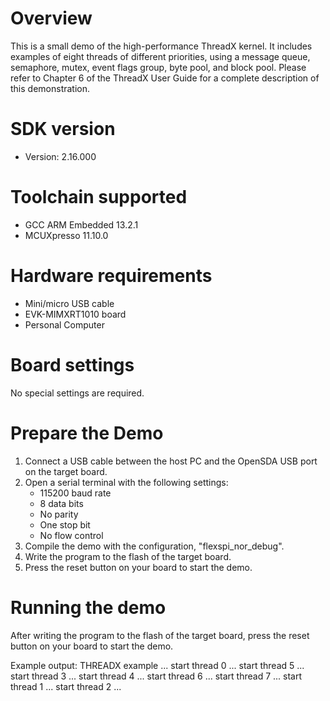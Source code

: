 Overview
========
This is a small demo of the high-performance ThreadX kernel. It includes
examples of eight threads of different priorities, using a message queue,
semaphore, mutex, event flags group, byte pool, and block pool. Please
refer to Chapter 6 of the ThreadX User Guide for a complete description
of this demonstration.


SDK version
===========
- Version: 2.16.000

Toolchain supported
===================
- GCC ARM Embedded  13.2.1
- MCUXpresso  11.10.0

Hardware requirements
=====================
- Mini/micro USB cable
- EVK-MIMXRT1010 board
- Personal Computer

Board settings
==============
No special settings are required.

Prepare the Demo
================
1.  Connect a USB cable between the host PC and the OpenSDA USB port on the target board.
2.  Open a serial terminal with the following settings:
    - 115200 baud rate
    - 8 data bits
    - No parity
    - One stop bit
    - No flow control
3.  Compile the demo with the configuration, "flexspi_nor_debug".
4.  Write the program to the flash of the target board.
5.  Press the reset button on your board to start the demo.

Running the demo
================
After writing the program to the flash of the target board,
press the reset button on your board to start the demo.

Example output:
THREADX example ...
start thread 0 ...
start thread 5 ...
start thread 3 ...
start thread 4 ...
start thread 6 ...
start thread 7 ...
start thread 1 ...
start thread 2 ...
